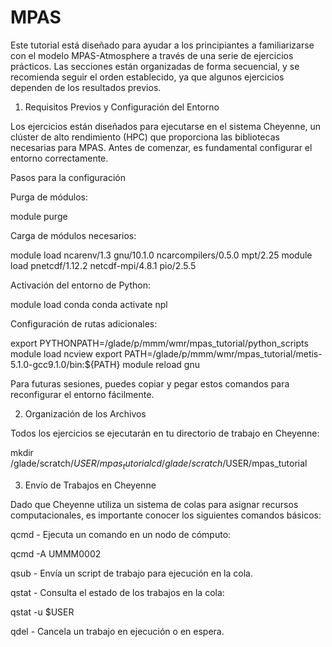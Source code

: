 # MPAS

Este tutorial está diseñado para ayudar a los principiantes a familiarizarse con el modelo MPAS-Atmosphere a través de una serie de ejercicios prácticos. Las secciones están organizadas de forma secuencial, y se recomienda seguir el orden establecido, ya que algunos ejercicios dependen de los resultados previos.

1. Requisitos Previos y Configuración del Entorno

Los ejercicios están diseñados para ejecutarse en el sistema Cheyenne, un clúster de alto rendimiento (HPC) que proporciona las bibliotecas necesarias para MPAS. Antes de comenzar, es fundamental configurar el entorno correctamente.

Pasos para la configuración

Purga de módulos:

module purge

Carga de módulos necesarios:

module load ncarenv/1.3 gnu/10.1.0 ncarcompilers/0.5.0 mpt/2.25
module load pnetcdf/1.12.2 netcdf-mpi/4.8.1 pio/2.5.5

Activación del entorno de Python:

module load conda
conda activate npl

Configuración de rutas adicionales:

export PYTHONPATH=/glade/p/mmm/wmr/mpas_tutorial/python_scripts
module load ncview
export PATH=/glade/p/mmm/wmr/mpas_tutorial/metis-5.1.0-gcc9.1.0/bin:${PATH}
module reload gnu

Para futuras sesiones, puedes copiar y pegar estos comandos para reconfigurar el entorno fácilmente.

2. Organización de los Archivos

Todos los ejercicios se ejecutarán en tu directorio de trabajo en Cheyenne:

mkdir /glade/scratch/$USER/mpas_tutorial
cd /glade/scratch/$USER/mpas_tutorial

3. Envío de Trabajos en Cheyenne

Dado que Cheyenne utiliza un sistema de colas para asignar recursos computacionales, es importante conocer los siguientes comandos básicos:

qcmd - Ejecuta un comando en un nodo de cómputo:

qcmd -A UMMM0002 <comando>

qsub - Envía un script de trabajo para ejecución en la cola.

qstat - Consulta el estado de los trabajos en la cola:

qstat -u $USER

qdel - Cancela un trabajo en ejecución o en espera.

